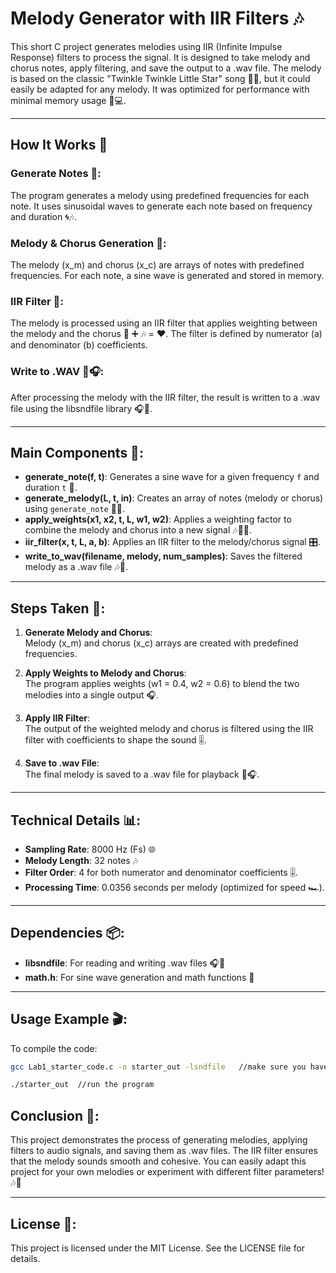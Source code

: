 # **Melody Generator with IIR Filters 🎶** 

This short C project generates melodies using IIR (Infinite Impulse Response) filters to process the signal. It is designed to take melody and chorus notes, apply filtering, and save the output to a .wav file. The melody is based on the classic "Twinkle Twinkle Little Star" song 🧸✨, but it could easily be adapted for any melody. It was optimized for performance with minimal memory usage 🧠💻.

---

## ****************************How It Works 🚀****************************

### **Generate Notes 🎵**:
The program generates a melody using predefined frequencies for each note. It uses sinusoidal waves to generate each note based on frequency and duration 🌀🎶.

### **Melody & Chorus Generation 🎼**:
The melody (x_m) and chorus (x_c) are arrays of notes with predefined frequencies. For each note, a sine wave is generated and stored in memory.

### **IIR Filter 🧮**:
The melody is processed using an IIR filter that applies weighting between the melody and the chorus 🎵 ➕ 🎶 = ❤️. The filter is defined by numerator (a) and denominator (b) coefficients.

### **Write to .WAV 📝🎧**:
After processing the melody with the IIR filter, the result is written to a .wav file using the libsndfile library 🎧💾.

---

## **Main Components 🔧**:
- **generate_note(f, t)**: Generates a sine wave for a given frequency `f` and duration `t` 🎤.
- **generate_melody(L, t, in)**: Creates an array of notes (melody or chorus) using `generate_note` 🔁🎼.
- **apply_weights(x1, x2, t, L, w1, w2)**: Applies a weighting factor to combine the melody and chorus into a new signal 🎶🤝🎵.
- **iir_filter(x, t, L, a, b)**: Applies an IIR filter to the melody/chorus signal 🎛️.
- **write_to_wav(filename, melody, num_samples)**: Saves the filtered melody as a .wav file 🎶📂.

---

## **Steps Taken 🔄**:
1. **Generate Melody and Chorus**:  
   Melody (x_m) and chorus (x_c) arrays are created with predefined frequencies.

2. **Apply Weights to Melody and Chorus**:  
   The program applies weights (w1 = 0.4, w2 = 0.6) to blend the two melodies into a single output 🎧.

3. **Apply IIR Filter**:  
   The output of the weighted melody and chorus is filtered using the IIR filter with coefficients to shape the sound 🎚️.

4. **Save to .wav File**:  
   The final melody is saved to a .wav file for playback 🎼🎧.

---

## **Technical Details 📊**:
- **Sampling Rate**: 8000 Hz (Fs) 🌐
- **Melody Length**: 32 notes 🎶
- **Filter Order**: 4 for both numerator and denominator coefficients 🎚️.
- **Processing Time**: 0.0356 seconds per melody (optimized for speed 🏎️).

---

## **Dependencies 📦**:
- **libsndfile**: For reading and writing .wav files 🎧💾
- **math.h**: For sine wave generation and math functions 🧮

---

## **Usage Example 🎬**:

To compile the code:

```bash
gcc Lab1_starter_code.c -o starter_out -lsndfile   //make sure you have this library.. install with homebrew for mac!

./starter_out  //run the program
```
## **Conclusion 🌟**:
This project demonstrates the process of generating melodies, applying filters to audio signals, and saving them as .wav files. The IIR filter ensures that the melody sounds smooth and cohesive. You can easily adapt this project for your own melodies or experiment with different filter parameters! 🎶🔧

---

## **License 📝**:
This project is licensed under the MIT License. See the LICENSE file for details.
